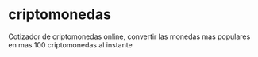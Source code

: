 # criptomonedas
Cotizador de criptomonedas online, convertir las monedas mas populares en mas 100 criptomonedas al instante
